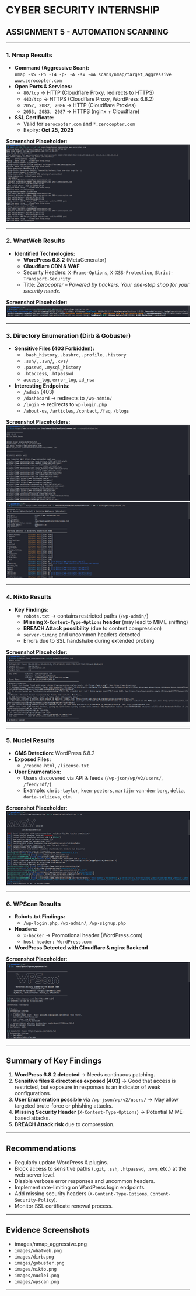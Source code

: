 # CYBER SECURITY INTERNSHIP  
## ASSIGNMENT 5 - AUTOMATION SCANNING  

---

### 1. Nmap Results
- **Command (Aggressive Scan):**  
  `nmap -sS -Pn -T4 -p- -A -sV -oA scans/nmap/target_aggressive www.zerocopter.com`  
- **Open Ports & Services:**  
  - `80/tcp` → HTTP (Cloudflare Proxy, redirects to HTTPS)  
  - `443/tcp` → HTTPS (Cloudflare Proxy, WordPress 6.8.2)  
  - `2052, 2082, 2086` → HTTP (Cloudflare Proxies)  
  - `2053, 2083, 2087` → HTTPS (nginx + Cloudflare)  
- **SSL Certificate:**  
  - Valid for `zerocopter.com` and `*.zerocopter.com`  
  - Expiry: **Oct 25, 2025**  

**Screenshot Placeholder:**  
![Nmap Aggressive Scan](images/nmap_aggressive.png)

---

### 2. WhatWeb Results
- **Identified Technologies:**  
  - **WordPress 6.8.2** (MetaGenerator)  
  - **Cloudflare CDN & WAF**  
  - Security Headers: `X-Frame-Options`, `X-XSS-Protection`, `Strict-Transport-Security`  
  - Title: *Zerocopter – Powered by hackers. Your one-stop shop for your security needs.*  

**Screenshot Placeholder:**  
![WhatWeb Scan](images/whatweb.png)

---

### 3. Directory Enumeration (Dirb & Gobuster)
- **Sensitive Files (403 Forbidden):**  
  - `.bash_history`, `.bashrc`, `.profile`, `.history`  
  - `.ssh/`, `.svn/`, `.cvs/`  
  - `.passwd`, `.mysql_history`  
  - `.htaccess`, `.htpasswd`  
  - `access_log`, `error_log`, `id_rsa`  
- **Interesting Endpoints:**  
  - `/admin` (403)  
  - `/dashboard` → redirects to `/wp-admin/`  
  - `/login` → redirects to `wp-login.php`  
  - `/about-us`, `/articles`, `/contact`, `/faq`, `/blogs`  

**Screenshot Placeholders:**  
![Dirb Scan](images/dirb.png)
![Gobuster Scan](images/gobuster.png) 

---

### 4. Nikto Results
- **Key Findings:**  
  - `robots.txt` → contains restricted paths (`/wp-admin/`)  
  - **Missing `X-Content-Type-Options` header** (may lead to MIME sniffing)  
  - **BREACH Attack possibility** (due to content compression)  
  - `server-timing` and uncommon headers detected  
  - Errors due to SSL handshake during extended probing  

**Screenshot Placeholder:**  
![Nikto Scan](images/nikto.png)

---

### 5. Nuclei Results
- **CMS Detection:** WordPress 6.8.2  
- **Exposed Files:**  
  - `/readme.html`, `/license.txt`  
- **User Enumeration:**  
  - Users discovered via API & feeds (`/wp-json/wp/v2/users/`, `/feed/rdf/`)  
  - Example: `chris-taylor`, `koen-peeters`, `martijn-van-den-berg`, `delia`, `daria-soliieva`, etc.  

**Screenshot Placeholder:**  
![Nuclei Scan](images/nuclei.png) 

---

### 6. WPScan Results
- **Robots.txt Findings:**  
  - `/wp-login.php`, `/wp-admin/`, `/wp-signup.php`  
- **Headers:**  
  - `x-hacker` → Promotional header (WordPress.com)  
  - `host-header: WordPress.com`  
- **WordPress Detected with Cloudflare & nginx Backend**  

**Screenshot Placeholder:**  
![WPScan Results](images/wpscan.png)

---

## Summary of Key Findings
1. **WordPress 6.8.2 detected** → Needs continuous patching.  
2. **Sensitive files & directories exposed (403)** → Good that access is restricted, but exposure in responses is an indicator of weak configurations.  
3. **User Enumeration possible** via `/wp-json/wp/v2/users/` → May allow targeted brute-force or phishing attacks.  
4. **Missing Security Header** (`X-Content-Type-Options`) → Potential MIME-based attacks.  
5. **BREACH Attack risk** due to compression.  

---

## Recommendations
- Regularly update WordPress & plugins.  
- Block access to sensitive paths (`.git`, `.ssh`, `.htpasswd`, `.svn`, etc.) at the web server level.  
- Disable verbose error responses and uncommon headers.  
- Implement rate-limiting on WordPress login endpoints.  
- Add missing security headers (`X-Content-Type-Options`, `Content-Security-Policy`).  
- Monitor SSL certificate renewal process.  

---

## Evidence Screenshots
- images/nmap_aggressive.png
- `images/whatweb.png`  
- `images/dirb.png`  
- `images/gobuster.png`  
- `images/nikto.png`  
- `images/nuclei.png`  
- `images/wpscan.png`  

---
```






